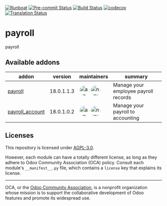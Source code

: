 
[![Runboat](https://img.shields.io/badge/runboat-Try%20me-875A7B.png)](https://runboat.odoo-community.org/builds?repo=OCA/payroll&target_branch=18.0)
[![Pre-commit Status](https://github.com/OCA/payroll/actions/workflows/pre-commit.yml/badge.svg?branch=18.0)](https://github.com/OCA/payroll/actions/workflows/pre-commit.yml?query=branch%3A18.0)
[![Build Status](https://github.com/OCA/payroll/actions/workflows/test.yml/badge.svg?branch=18.0)](https://github.com/OCA/payroll/actions/workflows/test.yml?query=branch%3A18.0)
[![codecov](https://codecov.io/gh/OCA/payroll/branch/18.0/graph/badge.svg)](https://codecov.io/gh/OCA/payroll)
[![Translation Status](https://translation.odoo-community.org/widgets/payroll-18-0/-/svg-badge.svg)](https://translation.odoo-community.org/engage/payroll-18-0/?utm_source=widget)

<!-- /!\ do not modify above this line -->

# payroll

payroll

<!-- /!\ do not modify below this line -->

<!-- prettier-ignore-start -->

[//]: # (addons)

Available addons
----------------
addon | version | maintainers | summary
--- | --- | --- | ---
[payroll](payroll/) | 18.0.1.1.3 | <a href='https://github.com/appstogrow'><img src='https://github.com/appstogrow.png' width='32' height='32' style='border-radius:50%;' alt='appstogrow'/></a> <a href='https://github.com/nimarosa'><img src='https://github.com/nimarosa.png' width='32' height='32' style='border-radius:50%;' alt='nimarosa'/></a> | Manage your employee payroll records
[payroll_account](payroll_account/) | 18.0.1.0.2 | <a href='https://github.com/appstogrow'><img src='https://github.com/appstogrow.png' width='32' height='32' style='border-radius:50%;' alt='appstogrow'/></a> <a href='https://github.com/nimarosa'><img src='https://github.com/nimarosa.png' width='32' height='32' style='border-radius:50%;' alt='nimarosa'/></a> | Manage your payroll to accounting

[//]: # (end addons)

<!-- prettier-ignore-end -->

## Licenses

This repository is licensed under [AGPL-3.0](LICENSE).

However, each module can have a totally different license, as long as they adhere to Odoo Community Association (OCA)
policy. Consult each module's `__manifest__.py` file, which contains a `license` key
that explains its license.

----
OCA, or the [Odoo Community Association](http://odoo-community.org/), is a nonprofit
organization whose mission is to support the collaborative development of Odoo features
and promote its widespread use.
